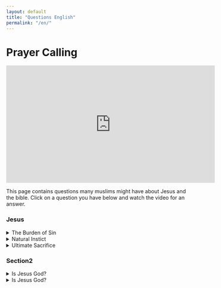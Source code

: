 ```yaml
---
layout: default
title: "Questions English"
permalink: "/en/"
---
```



# Prayer Calling
<iframe width="560" height="315" src="https://www.youtube.com/embed/ebGWOQoj4qU" title="YouTube video player" frameborder="0" allow="accelerometer; autoplay; clipboard-write; encrypted-media; gyroscope; picture-in-picture" allowfullscreen></iframe>

This page contains questions many muslims might have about Jesus and the bible. Click on a question you have below and watch the video for an answer.

### Jesus

<details>
    <summary>The Burden of Sin</summary>
    <iframe width="560" height="315" src="https://www.youtube.com/embed/7IVT6nTOJv8" title="YouTube video player" frameborder="0" allow="accelerometer; autoplay; clipboard-write; encrypted-media; gyroscope; picture-in-picture" allowfullscreen></iframe>
</details>

<details>
    <summary>Natural Instict</summary>
    <iframe width="560" height="315" src="https://www.youtube.com/embed/We_PRqSWo6o" title="YouTube video player" frameborder="0" allow="accelerometer; autoplay; clipboard-write; encrypted-media; gyroscope; picture-in-picture" allowfullscreen></iframe>
    
</details>
<details>
    <summary>Ultimate Sacrifice</summary>
    <iframe width="560" height="315" src="https://www.youtube.com/embed/i0hMxKm7YqE" title="YouTube video player" frameborder="0" allow="accelerometer; autoplay; clipboard-write; encrypted-media; gyroscope; picture-in-picture" allowfullscreen></iframe>

</details>

### Section2

<details>
    <summary>Is Jesus God?</summary>
    Test
</details>
<details>
    <summary>Is Jesus God?</summary>
    Test
</details>
